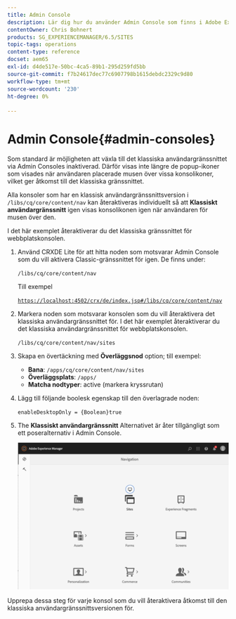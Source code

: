 ```yaml
---
title: Admin Console
description: Lär dig hur du använder Admin Console som finns i Adobe Experience Manager.
contentOwner: Chris Bohnert
products: SG_EXPERIENCEMANAGER/6.5/SITES
topic-tags: operations
content-type: reference
docset: aem65
exl-id: d4de517e-50bc-4ca5-89b1-295d259fd5bb
source-git-commit: f7b24617dec77c6907798b1615debdc2329c9d80
workflow-type: tm+mt
source-wordcount: '230'
ht-degree: 0%

---
```



# Admin Console{#admin-consoles}

Som standard är möjligheten att växla till det klassiska användargränssnittet via Admin Consoles inaktiverad. Därför visas inte längre de popup-ikoner som visades när användaren placerade musen över vissa konsolikoner, vilket ger åtkomst till det klassiska gränssnittet.

Alla konsoler som har en klassisk användargränssnittsversion i `/libs/cq/core/content/nav` kan återaktiveras individuellt så att **Klassiskt användargränssnitt** igen visas konsolikonen igen när användaren för musen över den.

I det här exemplet återaktiverar du det klassiska gränssnittet för webbplatskonsolen.

1. Använd CRXDE Lite för att hitta noden som motsvarar Admin Console som du vill aktivera Classic-gränssnittet för igen. De finns under:

   `/libs/cq/core/content/nav`

   Till exempel

   [`https://localhost:4502/crx/de/index.jsp#/libs/cq/core/content/nav`](https://localhost:4502/crx/de/index.jsp#/libs/cq/core/content/nav)

1. Markera noden som motsvarar konsolen som du vill återaktivera det klassiska användargränssnittet för. I det här exemplet återaktiverar du det klassiska användargränssnittet för webbplatskonsolen.

   `/libs/cq/core/content/nav/sites`

1. Skapa en övertäckning med **Överläggsnod** option; till exempel:

   * **Bana**: `/apps/cq/core/content/nav/sites`
   * **Överläggsplats**: `/apps/`
   * **Matcha nodtyper**: active (markera kryssrutan)

1. Lägg till följande boolesk egenskap till den överlagrade noden:

   `enableDesktopOnly = {Boolean}true`

1. The **Klassiskt användargränssnitt** Alternativet är åter tillgängligt som ett poseralternativ i Admin Console.

   ![klassiskt alternativ för UI-posering](assets/syui-01-2019-02-27-15-16-55.png)

Upprepa dessa steg för varje konsol som du vill återaktivera åtkomst till den klassiska användargränssnittsversionen för.
